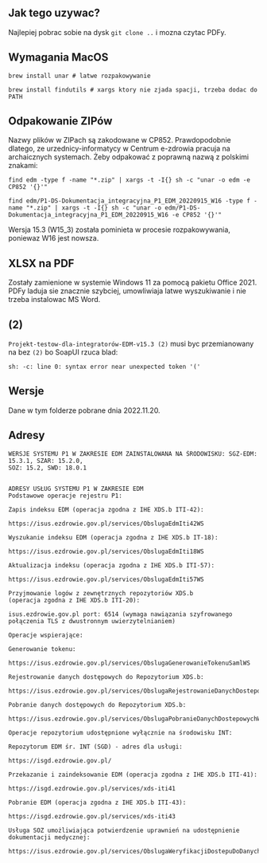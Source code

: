 ## Jak tego uzywac?

Najlepiej pobrac sobie na dysk `git clone ..` i mozna czytac PDFy.

## Wymagania MacOS

```
brew install unar # latwe rozpakowywanie
```
```
brew install findutils # xargs ktory nie zjada spacji, trzeba dodac do PATH
```

## Odpakowanie ZIPów

Nazwy plików w ZIPach są zakodowane w CP852. Prawdopodobnie dlatego, ze urzednicy-informatycy w Centrum e-zdrowia pracuja na archaicznych systemach.
Żeby odpakować z poprawną nazwą z polskimi znakami:

```
find edm -type f -name "*.zip" | xargs -t -I{} sh -c "unar -o edm -e CP852 '{}'"
```
```
find edm/P1-DS-Dokumentacja_integracyjna_P1_EDM_20220915_W16 -type f -name "*.zip" | xargs -t -I{} sh -c "unar -o edm/P1-DS-Dokumentacja_integracyjna_P1_EDM_20220915_W16 -e CP852 '{}'"
```

Wersja 15.3 (W15_3) została pominieta w procesie rozpakowywania, poniewaz W16 jest nowsza.

## XLSX na PDF

Zostały zamienione w systemie Windows 11 za pomocą pakietu Office 2021.
PDFy laduja sie znacznie szybciej, umowliwiaja latwe wyszukiwanie i nie trzeba instalowac MS Word.

## (2)

`Projekt-testow-dla-integratorów-EDM-v15.3 (2)` musi byc przemianowany na bez `(2)` bo SoapUI rzuca blad:
```
sh: -c: line 0: syntax error near unexpected token '('
```

## Wersje

Dane w tym folderze pobrane dnia 2022.11.20.

## Adresy

```
WERSJE SYSTEMU P1 W ZAKRESIE EDM ZAINSTALOWANA NA ŚRODOWISKU: SGZ-EDM: 15.3.1, SZAR: 15.2.0, 
SOZ: 15.2, SWD: 18.0.1
 

ADRESY USŁUG SYSTEMU P1 W ZAKRESIE EDM
Podstawowe operacje rejestru P1:

Zapis indeksu EDM (operacja zgodna z IHE XDS.b ITI-42):

https://isus.ezdrowie.gov.pl/services/ObslugaEdmIti42WS

Wyszukanie indeksu EDM (operacja zgodna z IHE XDS.b IT-18):

https://isus.ezdrowie.gov.pl/services/ObslugaEdmIti18WS

Aktualizacja indeksu (operacja zgodna z IHE XDS.b ITI-57):

https://isus.ezdrowie.gov.pl/services/ObslugaEdmIti57WS

Przyjmowanie logów z zewnętrznych repozytoriów XDS.b 
(operacja zgodna z IHE XDS.b ITI-20):

isus.ezdrowie.gov.pl port: 6514 (wymaga nawiązania szyfrowanego połączenia TLS z dwustronnym uwierzytelnianiem)

Operacje wspierające:

Generowanie tokenu:

https://isus.ezdrowie.gov.pl/services/ObslugaGenerowanieTokenuSamlWS

Rejestrowanie danych dostępowych do Repozytorium XDS.b:

https://isus.ezdrowie.gov.pl/services/ObslugaRejestrowanieDanychDostepowychWS

Pobranie danych dostępowych do Repozytorium XDS.b:

https://isus.ezdrowie.gov.pl/services/ObslugaPobranieDanychDostepowychWS

Operacje repozytorium udostępnione wyłącznie na środowisku INT:

Repozytorum EDM śr. INT (SGD) - adres dla usługi:

https://isgd.ezdrowie.gov.pl/

Przekazanie i zaindeksowanie EDM (operacja zgodna z IHE XDS.b ITI-41):

https://isgd.ezdrowie.gov.pl/services/xds-iti41

Pobranie EDM (operacja zgodna z IHE XDS.b ITI-43):

https://isgd.ezdrowie.gov.pl/services/xds-iti43

Usługa SOZ umożliwiająca potwierdzenie uprawnień na udostępnienie dokumentacji medycznej:

https://isus.ezdrowie.gov.pl/services/ObslugaWeryfikacjiDostepuDoDanychWS
```
